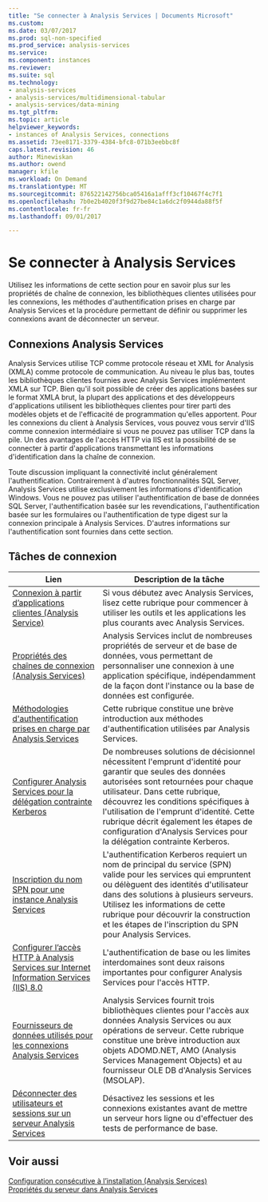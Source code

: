 ```yaml
---
title: "Se connecter à Analysis Services | Documents Microsoft"
ms.custom: 
ms.date: 03/07/2017
ms.prod: sql-non-specified
ms.prod_service: analysis-services
ms.service: 
ms.component: instances
ms.reviewer: 
ms.suite: sql
ms.technology:
- analysis-services
- analysis-services/multidimensional-tabular
- analysis-services/data-mining
ms.tgt_pltfrm: 
ms.topic: article
helpviewer_keywords:
- instances of Analysis Services, connections
ms.assetid: 73ee8171-3379-4384-bfc8-071b3eebbc8f
caps.latest.revision: 46
author: Minewiskan
ms.author: owend
manager: kfile
ms.workload: On Demand
ms.translationtype: MT
ms.sourcegitcommit: 876522142756bca05416a1afff3cf10467f4c7f1
ms.openlocfilehash: 7b0e2b4020f3f9d27be84c1a6dc2f0944da88f5f
ms.contentlocale: fr-fr
ms.lasthandoff: 09/01/2017

---
```

# <a name="connect-to-analysis-services"></a>Se connecter à Analysis Services
  Utilisez les informations de cette section pour en savoir plus sur les propriétés de chaîne de connexion, les bibliothèques clientes utilisées pour les connexions, les méthodes d'authentification prises en charge par Analysis Services et la procédure permettant de définir ou supprimer les connexions avant de déconnecter un serveur.  
  
## <a name="analysis-services-connections"></a>Connexions Analysis Services  
 Analysis Services utilise TCP comme protocole réseau et XML for Analysis (XMLA) comme protocole de communication. Au niveau le plus bas, toutes les bibliothèques clientes fournies avec Analysis Services implémentent XMLA sur TCP. Bien qu'il soit possible de créer des applications basées sur le format XMLA brut, la plupart des applications et des développeurs d'applications utilisent les bibliothèques clientes pour tirer parti des modèles objets et de l'efficacité de programmation qu'elles apportent. Pour les connexions du client à Analysis Services, vous pouvez vous servir d'IIS comme connexion intermédiaire si vous ne pouvez pas utiliser TCP dans la pile. Un des avantages de l'accès HTTP via IIS est la possibilité de se connecter à partir d'applications transmettant les informations d'identification dans la chaîne de connexion.  
  
 Toute discussion impliquant la connectivité inclut généralement l'authentification. Contrairement à d'autres fonctionnalités SQL Server, Analysis Services utilise exclusivement les informations d'identification Windows. Vous ne pouvez pas utiliser l'authentification de base de données SQL Server, l'authentification basée sur les revendications, l'authentification basée sur les formulaires ou l'authentification de type digest sur la connexion principale à Analysis Services. D'autres informations sur l'authentification sont fournies dans cette section.  
  
##  <a name="bkmk_clientApps"></a> Tâches de connexion  
  
|Lien|Description de la tâche|  
|----------|----------------------|  
|[Connexion à partir d’applications clientes &#40;Analysis Service&#41;](../../analysis-services/instances/connect-from-client-applications-analysis-services.md)|Si vous débutez avec Analysis Services, lisez cette rubrique pour commencer à utiliser les outils et les applications les plus courants avec Analysis Services.|  
|[Propriétés des chaînes de connexion &#40;Analysis Services&#41;](../../analysis-services/instances/connection-string-properties-analysis-services.md)|Analysis Services inclut de nombreuses propriétés de serveur et de base de données, vous permettant de personnaliser une connexion à une application spécifique, indépendamment de la façon dont l'instance ou la base de données est configurée.|  
|[Méthodologies d'authentification prises en charge par Analysis Services](../../analysis-services/instances/authentication-methodologies-supported-by-analysis-services.md)|Cette rubrique constitue une brève introduction aux méthodes d'authentification utilisées par Analysis Services.|  
|[Configurer Analysis Services pour la délégation contrainte Kerberos](../../analysis-services/instances/configure-analysis-services-for-kerberos-constrained-delegation.md)|De nombreuses solutions de décisionnel nécessitent l'emprunt d'identité pour garantir que seules des données autorisées sont retournées pour chaque utilisateur. Dans cette rubrique, découvrez les conditions spécifiques à l'utilisation de l'emprunt d'identité. Cette rubrique décrit également les étapes de configuration d'Analysis Services pour la délégation contrainte Kerberos.|  
|[Inscription du nom SPN pour une instance Analysis Services](../../analysis-services/instances/spn-registration-for-an-analysis-services-instance.md)|L'authentification Kerberos requiert un nom de principal du service (SPN) valide pour les services qui empruntent ou délèguent des identités d'utilisateur dans des solutions à plusieurs serveurs. Utilisez les informations de cette rubrique pour découvrir la construction et les étapes de l'inscription du SPN pour Analysis Services.|  
|[Configurer l’accès HTTP à Analysis Services sur Internet Information Services &#40;IIS&#41; 8.0](../../analysis-services/instances/configure-http-access-to-analysis-services-on-iis-8-0.md)|L'authentification de base ou les limites interdomaines sont deux raisons importantes pour configurer Analysis Services pour l'accès HTTP.|  
|[Fournisseurs de données utilisés pour les connexions Analysis Services](../../analysis-services/instances/data-providers-used-for-analysis-services-connections.md)|Analysis Services fournit trois bibliothèques clientes pour l'accès aux données Analysis Services ou aux opérations de serveur. Cette rubrique constitue une brève introduction aux objets ADOMD.NET, AMO (Analysis Services Management Objects) et au fournisseur OLE DB d'Analysis Services (MSOLAP).|  
|[Déconnecter des utilisateurs et sessions sur un serveur Analysis Services](../../analysis-services/instances/disconnect-users-and-sessions-on-analysis-services-server.md)|Désactivez les sessions et les connexions existantes avant de mettre un serveur hors ligne ou d'effectuer des tests de performance de base.|  
  
## <a name="see-also"></a>Voir aussi  
 [Configuration consécutive à l’installation &#40;Analysis Services&#41;](../../analysis-services/instances/post-install-configuration-analysis-services.md)   
 [Propriétés du serveur dans Analysis Services](../../analysis-services/server-properties/server-properties-in-analysis-services.md)   
  
  

